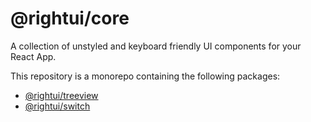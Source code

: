 # @rightui/core

A collection of unstyled and keyboard friendly UI components for your React App.

This repository is a monorepo containing the following packages:

- [@rightui/treeview](https://github.com/wpickeral/rightui-core/tree/main/packages/TreeView)
- [@rightui/switch](https://github.com/wpickeral/rightui-core/tree/main/packages/Switch)
